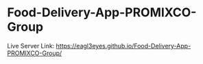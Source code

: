 # Food-Delivery-App-PROMIXCO-Group
Live Server Link: https://eagl3eyes.github.io/Food-Delivery-App-PROMIXCO-Group/